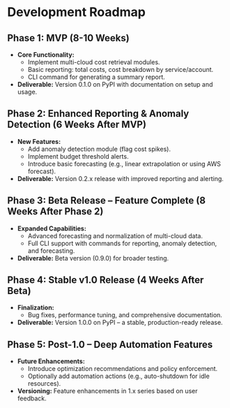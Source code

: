 # Development Roadmap

## Phase 1: MVP (8-10 Weeks)
- **Core Functionality:** 
  - Implement multi-cloud cost retrieval modules.
  - Basic reporting: total costs, cost breakdown by service/account.
  - CLI command for generating a summary report.
- **Deliverable:** Version 0.1.0 on PyPI with documentation on setup and usage.

## Phase 2: Enhanced Reporting & Anomaly Detection (6 Weeks After MVP)
- **New Features:**
  - Add anomaly detection module (flag cost spikes).
  - Implement budget threshold alerts.
  - Introduce basic forecasting (e.g., linear extrapolation or using AWS forecast).
- **Deliverable:** Version 0.2.x release with improved reporting and alerting.

## Phase 3: Beta Release – Feature Complete (8 Weeks After Phase 2)
- **Expanded Capabilities:**
  - Advanced forecasting and normalization of multi-cloud data.
  - Full CLI support with commands for reporting, anomaly detection, and forecasting.
- **Deliverable:** Beta version (0.9.0) for broader testing.

## Phase 4: Stable v1.0 Release (4 Weeks After Beta)
- **Finalization:**
  - Bug fixes, performance tuning, and comprehensive documentation.
- **Deliverable:** Version 1.0.0 on PyPI – a stable, production-ready release.

## Phase 5: Post-1.0 – Deep Automation Features
- **Future Enhancements:**
  - Introduce optimization recommendations and policy enforcement.
  - Optionally add automation actions (e.g., auto-shutdown for idle resources).
- **Versioning:** Feature enhancements in 1.x series based on user feedback.
